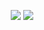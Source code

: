 <p align="center" >  
  <img  src="https://github-readme-stats.vercel.app/api?username=Lonick32&show_icons=true&hide_border=true&count_private=true&theme=dark"/>
  <img  src="https://github-readme-streak-stats.herokuapp.com/?user=Lonick32&theme=dark"/>
</p>
